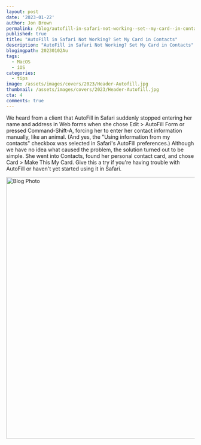 ```yaml
---
layout: post
date: '2023-01-22'
author: Jon Brown
permalink: /blog/autofill-in-safari-not-working--set--my-card--in-contacts/
published: true
title: "AutoFill in Safari Not Working? Set My Card in Contacts"
description: "AutoFill in Safari Not Working? Set My Card in Contacts"
blogimgpath: 20230102Au
tags:
  - MacOS
  - iOS
categories:
  - tips
image: /assets/images/covers/2023/Header-Autofill.jpg
thumbnail: /assets/images/covers/2023/Header-Autofill.jpg
cta: 4
comments: true
---
```

We heard from a client that AutoFill in Safari suddenly stopped entering
her name and address in Web forms when she chose Edit \> AutoFill Form
or pressed Command-Shift-A, forcing her to enter her contact information
manually, like an animal. (And yes, the "Using information from my
contacts" checkbox was selected in Safari's AutoFill preferences.)
Although we have no idea what caused the problem, the solution turned
out to be simple. She went into Contacts, found her personal contact
card, and chose Card \> Make This My Card. Give this a try if you're
having trouble with AutoFill or haven't yet started using it in Safari.


<img alt="Blog Photo" src="{{ site.site_cdn }}/assets/images/blog/2023/20230102Au/image2.png" class="img-fluid rounded m-2" width="700" />
